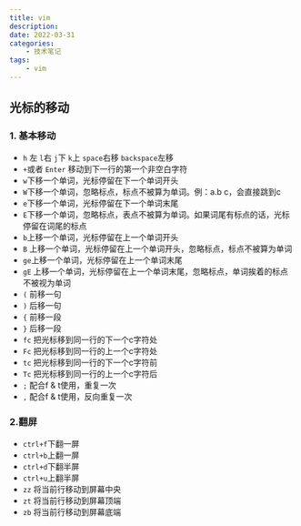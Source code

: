 ```yaml
---
title: vim
description:  
date: 2022-03-31
categories:
    - 技术笔记
tags:
    - vim
---
```


## 光标的移动
### 1. 基本移动
- `h` 左 `l`右 `j`下 `k`上 `space`右移 `backspace`左移
- `+`或者 `Enter` 移动到下一行的第一个非空白字符
- `w`下移一个单词，光标停留在下一个单词开头
- `W`下移一个单词，忽略标点，标点不被算为单词。例：a.b c，会直接跳到c
- `e`下移一个单词，光标停留在下一个单词末尾
- `E`下移一个单词，忽略标点，表点不被算为单词。如果词尾有标点的话，光标停留在词尾的标点
- `b`上移一个单词，光标停留在上一个单词开头
- `B` 上移一个单词，光标停留在上一个单词开头，忽略标点，标点不被算为单词
- `ge`上移一个单词，光标停留在上一个单词末尾
- `gE` 上移一个单词，光标停留在上一个单词末尾，忽略标点，单词挨着的标点不被视为单词
- `(` 前移一句
- `)` 后移一句
- `{` 前移一段
- `}` 后移一段
- `fc` 把光标移到同一行的下一个c字符处
- `Fc` 把光标移到同一行的上一个c字符处
- `tc` 把光标移到同一行的下一个c字符前
- `Tc` 把光标移到同一行的上一个c字符后
- `;` 配合f & t使用，重复一次
- `,` 配合f & t使用，反向重复一次

### 2.翻屏
- `ctrl+f`下翻一屏
- `ctrl+b`上翻一屏
- `ctrl+d`下翻半屏
- `ctrl+u`上翻半屏
- `zz` 将当前行移动到屏幕中央
- `zt` 将当前行移动到屏幕顶端
- `zb` 将当前行移动到屏幕底端
